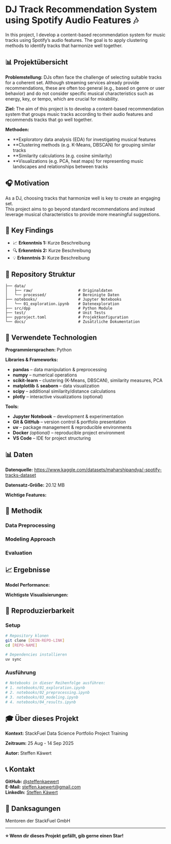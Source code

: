 # DJ Track Recommendation System using Spotify Audio Features 🎶

In this project, I develop a content-based recommendation system for music tracks using Spotify’s audio features. The goal is to apply clustering methods to identify tracks that harmonize well together.

## 📊 Projektübersicht

**Problemstellung:** 
DJs often face the challenge of selecting suitable tracks for a coherent set. Although streaming services already provide recommendations, these are often too general (e.g., based on genre or user behavior) and do not consider specific musical characteristics such as energy, key, or tempo, which are crucial for mixability.

**Ziel:** 
The aim of this project is to develop a content-based recommendation system that groups music tracks according to their audio features and recommends tracks that go well together.

**Methoden:** 
- **Exploratory data analysis (EDA) for investigating musical features
- **Clustering methods (e.g. K-Means, DBSCAN) for grouping similar tracks
- **Similarity calculations (e.g. cosine similarity)
- **Visualizations (e.g. PCA, heat maps) for representing music landscapes and relationships between tracks

## 🎧 Motivation  

As a DJ, choosing tracks that harmonize well is key to create an engaging set.  
This project aims to go beyond standard recommendations and instead leverage musical characteristics to provide more meaningful suggestions. 

## 🎯 Key Findings

<!-- Hier deine wichtigsten Erkenntnisse in 3-5 Bullet Points -->
- 📈 **Erkenntnis 1:** Kurze Beschreibung
- 🔍 **Erkenntnis 2:** Kurze Beschreibung  
- 💡 **Erkenntnis 3:** Kurze Beschreibung

## 📁 Repository Struktur

```
├── data/
│   ├── raw/                    # Originaldaten
│   └── processed/              # Bereinigte Daten
├── notebooks/                  # Jupyter Notebooks
│   └── 01_exploration.ipynb    # Datenexploration
├── src/dpp                     # Python Module
├── test/                       # Unit Tests
├── pyproject.toml              # Projektkonfiguration
└── docs/                       # Zusätzliche Dokumentation
```

## 🔧 Verwendete Technologien

**Programmiersprachen:**
Python

**Libraries & Frameworks:**
- **pandas** – data manipulation & preprocessing  
- **numpy** – numerical operations  
- **scikit-learn** – clustering (K-Means, DBSCAN), similarity measures, PCA  
- **matplotlib** & **seaborn** – data visualization  
- **scipy** – additional similarity/distance calculations  
- **plotly** – interactive visualizations (optional)

**Tools:**
- **Jupyter Notebook** – development & experimentation  
- **Git & GitHub** – version control & portfolio presentation
- **uv** – package management & reproducible environments 
- **Docker** *(optional)* – reproducible project environment  
- **VS Code** – IDE for project structuring  

## 📊 Daten

**Datenquelle:** 
https://www.kaggle.com/datasets/maharshipandya/-spotify-tracks-dataset

**Datensatz-Größe:** 
20.12 MB

**Wichtige Features:** 
<!-- Beschreibung der wichtigsten Variablen -->

## 🤖 Methodik

### Data Preprocessing
<!-- Kurze Beschreibung deiner Datenbereinigung -->

### Modeling Approach  
<!-- Welche Modelle hast du getestet? -->

### Evaluation
<!-- Wie hast du die Ergebnisse bewertet? -->

## 📈 Ergebnisse

**Model Performance:**
<!-- Deine besten Metriken (Accuracy, RMSE, etc.) -->

**Wichtigste Visualisierungen:**
<!-- Verweis auf Key-Plots in deinen Notebooks -->

## 🚀 Reproduzierbarkeit

### Setup
```bash
# Repository klonen
git clone [DEIN-REPO-LINK]
cd [REPO-NAME]

# Dependencies installieren
uv sync
```

### Ausführung
```bash
# Notebooks in dieser Reihenfolge ausführen:
# 1. notebooks/01_exploration.ipynb
# 2. notebooks/02_preprocessing.ipynb  
# 3. notebooks/03_modeling.ipynb
# 4. notebooks/04_results.ipynb
```

## 🎓 Über dieses Projekt

**Kontext:** 
StackFuel Data Science Portfolio Project Training 

**Zeitraum:** 
25 Aug - 14 Sep 2025

**Autor:** 
Steffen Käwert

## 📞 Kontakt

**GitHub:** [@steffenkaewert](https://github.com/steffenkaewert)  
**E-Mail:** steffen.kaewert@gmail.com  
**LinkedIn:** [Steffen Käwert](https://linkedin.com/in/steffen-käwert-532ba51a4)


## 🙏 Danksagungen

Mentoren der StackFuel GmbH

---

**⭐ Wenn dir dieses Projekt gefällt, gib gerne einen Star!**
